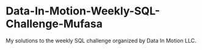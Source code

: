 # Data-In-Motion-Weekly-SQL-Challenge-Mufasa
My solutions to the weekly SQL challenge organized by Data In Motion LLC.
